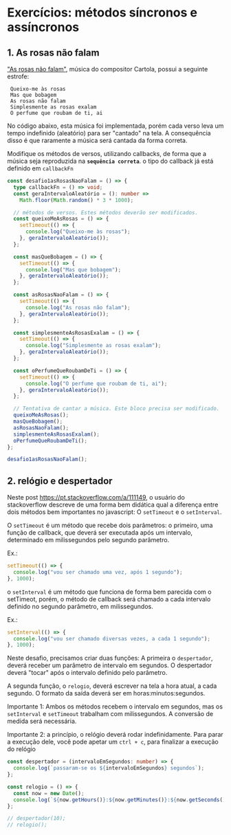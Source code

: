 # Exercícios: métodos síncronos e assíncronos

## 1. As rosas não falam

["As rosas não falam"](https://www.letras.mus.br/cartola/44898/), música do compositor Cartola, possui a seguinte estrofe:

```
 Queixo-me às rosas
 Mas que bobagem
 As rosas não falam
 Simplesmente as rosas exalam
 O perfume que roubam de ti, ai
```

No código abaixo, esta música foi implementada, porém cada verso leva um tempo indefinido (aleatório) para ser "cantado" na tela. A consequência disso é que raramente a música será cantada da forma correta.

Modifique os métodos de versos, utilizando callbacks, de forma que a música seja reproduzida na **`sequência correta`**. o tipo do callback já está definido em `callbackFn`

```ts
const desafio1asRosasNaoFalam = () => {
  type callbackFn = () => void;
  const geraIntervaloAleatório = (): number =>
    Math.floor(Math.random() * 3 * 1000);

  // métodos de versos. Estes métodos deverão ser modificados.
  const queixoMeAsRosas = () => {
    setTimeout(() => {
      console.log("Queixo-me às rosas");
    }, geraIntervaloAleatório());
  };

  const masQueBobagem = () => {
    setTimeout(() => {
      console.log("Mas que bobagem");
    }, geraIntervaloAleatório());
  };

  const asRosasNaoFalam = () => {
    setTimeout(() => {
      console.log("As rosas não falam");
    }, geraIntervaloAleatório());
  };

  const simplesmenteAsRosasExalam = () => {
    setTimeout(() => {
      console.log("Simplesmente as rosas exalam");
    }, geraIntervaloAleatório());
  };

  const oPerfumeQueRoubamDeTi = () => {
    setTimeout(() => {
      console.log("O perfume que roubam de ti, ai");
    }, geraIntervaloAleatório());
  };

  // Tentativa de cantar a música. Este bloco precisa ser modificado.
  queixoMeAsRosas();
  masQueBobagem();
  asRosasNaoFalam();
  simplesmenteAsRosasExalam();
  oPerfumeQueRoubamDeTi();
};

desafio1asRosasNaoFalam();
```

## 2. relógio e despertador

Neste post https://pt.stackoverflow.com/a/111149, o usuário do stackoverflow descreve de uma forma bem didática qual a diferença entre dois métodos bem importantes no javascript: O `setTimeout` e o `setInterval`.

O `setTimeout` é um método que recebe dois parâmetros: o primeiro, uma função de callback, que deverá ser executada após um intervalo, determinado em milissegundos pelo segundo parâmetro.

Ex.:

```ts
setTimeout(() => {
  console.log("vou ser chamado uma vez, após 1 segundo");
}, 1000);
```

o `setInterval` é um método que funciona de forma bem parecida com o setTimeot, porém, o método de callback será chamado a cada intervalo definido no segundo parâmetro, em milissegundos.

Ex.:

```ts
setInterval(() => {
  console.log("vou ser chamado diversas vezes, a cada 1 segundo");
}, 1000);
```

Neste desafio, precisamos criar duas funções: A primeira o `despertador`, deverá receber um parâmetro de intervalo em segundos. O despertador deverá "tocar" após o intervalo definido pelo parâmetro.

A segunda função, o `relogio`, deverá escrever na tela a hora atual, a cada segundo. O formato da saída deverá ser em horas:minutos:segundos.

Importante 1: Ambos os métodos recebem o intervalo em segundos, mas os `setInterval` e `setTimeout` trabalham com milissegundos. A conversão de medida será necessária.

Importante 2: a princípio, o relógio deverá rodar indefinidamente. Para parar a execução dele, você pode apetar um `ctrl + c`, para finalizar a execução do relógio

```ts
const despertador = (intervaloEmSegundos: number) => {
  console.log(`passaram-se os ${intervaloEmSegundos} segundos`);
};

const relogio = () => {
  const now = new Date();
  console.log(`${now.getHours()}:${now.getMinutes()}:${now.getSeconds()}`);
};

// despertador(10);
// relogio();
```
